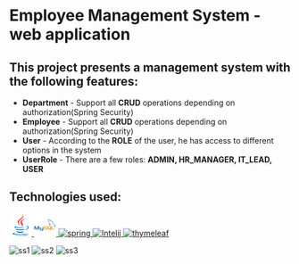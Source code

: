 # **Employee Management System - web application**

## **This project presents a management system with the following features:**
- **Department** - Support all **CRUD** operations depending on authorization(Spring Security)
- **Employee** - Support all **CRUD** operations depending on authorization(Spring Security)
- **User** - According to the **ROLE** of the user, he has access to different options in the system
- **UserRole** - There are a few roles: **ADMIN, HR_MANAGER, IT_LEAD, USER**
 

## **Technologies used:**

<p align="left"> 
    <a href="https://www.java.com" target="Java" rel="noreferrer"><img src="https://raw.githubusercontent.com/devicons/devicon/master/icons/java/java-original.svg" alt="java" width="40" height="40"/> </a> 
    <a href="https://www.mysql.com/" target="MySQL" rel="noreferrer"> <img src="https://raw.githubusercontent.com/devicons/devicon/master/icons/mysql/mysql-original-wordmark.svg" alt="mysql" width="40" height="40"/> </a> 
    <a href="https://spring.io/" target="Spring" rel="noreferrer"> <img src="https://www.vectorlogo.zone/logos/springio/springio-icon.svg" alt="spring" width="40" height="40"/> </a>
    <a href="https://www.jetbrains.com/idea/" target="Intelij" rel="noreferrer"> <img src="https://upload.wikimedia.org/wikipedia/commons/thumb/9/9c/IntelliJ_IDEA_Icon.svg/512px-IntelliJ_IDEA_Icon.svg.png?20200803071016title" alt="Intelij" width="40" height="40"/> </a>
    <a href="https://www.thymeleaf.org/" target="Thymeleaf" rel="noreferrer"> <img src="https://www.thymeleaf.org/images/thymeleaf.png" alt="thymeleaf" width="40" height="40"/> </a>
</p>


![ss1](https://user-images.githubusercontent.com/79812727/189216137-59f1d276-5b30-4da9-9628-1baca6536761.png)
![ss2](https://user-images.githubusercontent.com/79812727/189216148-f394de73-1b34-490f-9f89-93703462b0d3.png)
![ss3](https://user-images.githubusercontent.com/79812727/189216161-07ff5ad3-5ca8-4159-b4e1-d34014e0742b.png)
